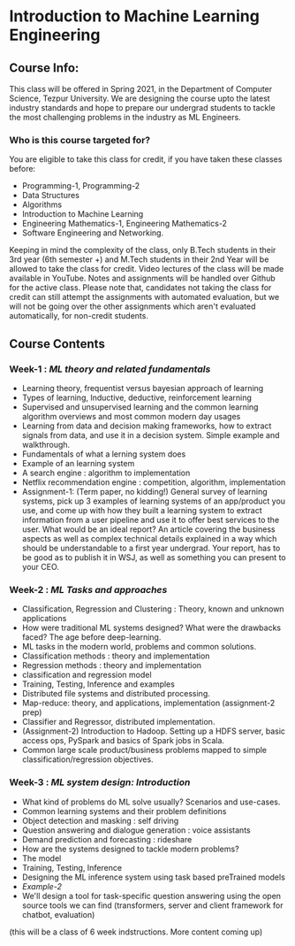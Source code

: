 # Introduction to Machine Learning Engineering

## Course Info:
This class will be offered in Spring 2021, in the Department of Computer Science, Tezpur University. 
We are designing the course upto the latest industry standards and hope to prepare our undergrad students to tackle the most challenging problems in the industry as ML Engineers.

### Who is this course targeted for? 
You are eligible to take this class for credit, if you have taken these classes before:
- Programming-1, Programming-2
- Data Structures
- Algorithms
- Introduction to Machine Learning
- Engineering Mathematics-1, Engineering Mathematics-2 
- Software Engineering and Networking.

Keeping in mind the complexity of the class, only B.Tech students in their 3rd year (6th semester +) and M.Tech students in their 2nd Year will be allowed to take the class for credit.
Video lectures of the class will be made available in YouTube.
Notes and assignments will be handled over Github for the active class. Please note that, candidates not taking the class for credit can still attempt the assignments with automated evaluation, but we will not be going over the other assignments which aren't evaluated automatically, for non-credit students.

## Course Contents

### Week-1 : *ML theory and related fundamentals*
- Learning theory, frequentist versus bayesian approach of learning
- Types of learning, Inductive, deductive, reinforcement learning
- Supervised and unsupervised learning and the common learning algorithm overviews and most common modern day usages
- Learning from data and decision making frameworks, how to extract signals from data, and use it in a decision system. Simple example and walkthrough. 
- Fundamentals of what a lerning system does
- Example of an learning system
 - A search engine : algorithm to implementation
 - Netflix recommendation engine : competition, algorithm, implementation
- Assignment-1: (Term paper, no kidding!) General survey of learning systems, pick up 3 examples of learning systems of an app/product you use, and come up with how they built a learning system to extract information from a user pipeline and use it to offer best services to the user. What would be an ideal report? An article covering the business aspects as well as complex technical details explained in a way which should be understandable to a first year undergrad. Your report, has to be good as to publish it in WSJ, as well as something you can present to your CEO.

### Week-2 : *ML Tasks and approaches* 
- Classification, Regression and Clustering : Theory, known and unknown applications
- How were traditional ML systems designed? What were the drawbacks faced? The age before deep-learning.
- ML tasks in the modern world, problems and common solutions.
- Classification methods : theory and implementation
- Regression methods : theory and implementation
- classification and regression model
 - Training, Testing, Inference and examples
- Distributed file systems and distributed processing. 
- Map-reduce: theory, and applications, implementation (assignment-2 prep)
- Classifier and Regressor, distributed implementation.
- (Assignment-2) Introduction to Hadoop. Setting up a HDFS server, basic access ops, PySpark and basics of Spark jobs in Scala.  
- Common large scale product/business problems mapped to simple classification/regression objectives.


### Week-3 : *ML system design: Introduction*
 - What kind of problems do ML solve usually? Scenarios and use-cases.
 - Common learning systems and their problem definitions
  - Object detection and masking : self driving
  - Question answering and dialogue generation : voice assistants
  - Demand prediction and forecasting : rideshare
 - How are the systems designed to tackle modern problems?
 - The model
  - Training, Testing, Inference
 - Designing the ML inference system using task based preTrained models
 - *Example-2*
  - We'll design a tool for task-specific question answering using the open source tools we can find (transformers, server and client framework for chatbot, evaluation)

(this will be a class of 6 week indstructions. More content coming up) 
